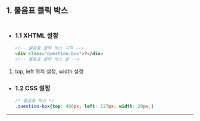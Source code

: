 ## 1. 물음표 클릭 박스

<img src="">

* ### 1.1 XHTML 설정
    ```html
    <!-- 물음표 클릭 박스 시작 -->
    <div class="question-box">?</div>
    <!-- 물음표 클릭 박스 끝 -->
    ```
1. top, left 위치 설정, width 설정

* ### 1.2 CSS 설정
    ```css
    /* 물음표 박스 */
    .question-box{top: 460px; left: 127px; width: 20px;}
    ```
***





